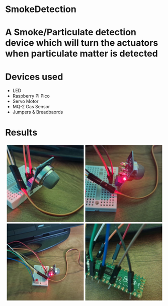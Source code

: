 # SmokeDetection

<h1>A Smoke/Particulate detection device which will turn the actuators when particulate matter is detected</h1>

# Devices used

<ul>
  <li>LED</li>
  <li>Raspberry Pi Pico</li>
  <li>Servo Motor</li>
  <li>MQ-2 Gas Sensor</li>
  <li>Jumpers & Breadbaords</li>
</ul>

# Results

<img src="./raspy.jpeg">
